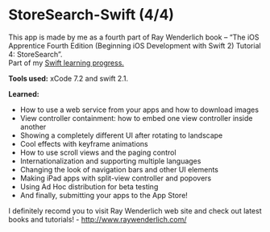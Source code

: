# StoreSearch-Swift (4/4)
This app is made by me as a fourth part of Ray Wenderlich book – “The iOS Apprentice Fourth Edition (Beginning iOS Development with Swift 2) Tutorial 4: StoreSearch”.  
Part of my [Swift learning progress.](https://github.com/VasylKo/Swift-learning-progress) 

__Tools used:__ xCode 7.2 and swift 2.1.

__Learned:__ 
- How to use a web service from your apps and how to download images
- View controller containment: how to embed one view controller inside another
- Showing a completely different UI after rotating to landscape
- Cool effects with keyframe animations
- How to use scroll views and the paging control
- Internationalization and supporting multiple languages
- Changing the look of navigation bars and other UI elements
- Making iPad apps with split-view controller and popovers
- Using Ad Hoc distribution for beta testing
- And finally, submitting your apps to the App Store!

I definitely recomd you to visit Ray Wenderlich web site and check out latest books and tutorials! - http://www.raywenderlich.com/
